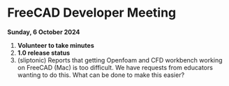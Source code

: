 # FreeCAD Developer Meeting

**Sunday, 6 October 2024**

1. **Volunteer to take minutes**
2. **1.0 release status**
3. (sliptonic) Reports that getting Openfoam and CFD workbench working on FreeCAD (Mac) is too difficult.  We have requests from educators wanting to do this.  What can be done to make this easier?
